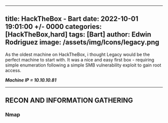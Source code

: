 
---
title: HackTheBox - Bart
date: 2022-10-01 19:01:00 +/- 0000
categories: [HackTheBox,hard]
tags: [Bart]
author: Edwin Rodriguez
image: /assets/img/Icons/legacy.png
---


As the oldest machine on HackTheBox, i thought Legacy would be the perfect machine to start with. It was a  nice and easy first box - requiring simple enumeration following a simple SMB vulnerability exploit to gain root access.

***Machine IP = 10.10.10.81***

---

## RECON AND INFORMATION GATHERING
### Nmap
